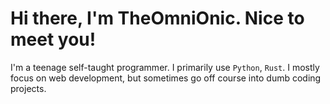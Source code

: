 # Hi there, I'm TheOmniOnic. Nice to meet you!

I'm a teenage self-taught programmer. I primarily use `Python`, `Rust`. I mostly focus on web development, but sometimes go off course into dumb coding projects.
